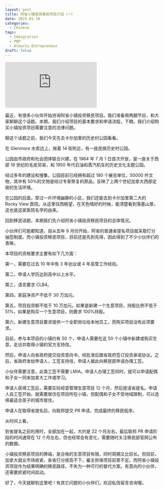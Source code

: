 ```yaml
---
layout: post
title: 阿省小镇投资移民项目介绍（一）
date: 2025-01-10
categories:
  - Chinese
tags:
  - Immigration
  - PNP
  - Alberta Entrepreneur
draft: false
---
```


<div class="videoWrapper">
<iframe src="https://www.youtube.com/embed/ERRqwxBGAYE" title="阿省小镇投资移民项目介绍（一）" frameborder="0" allow="accelerometer; autoplay; clipboard-write; encrypted-media; gyroscope; picture-in-picture" allowfullscreen></iframe>
</div>
<div style="display: flex; align-items: flex-start; justify-content: center; font-size: 14px; color: #777;"></div>

<!-- more -->

最近，有很多小伙伴开始咨询阿省小镇投资移民项目。我们准备用两期节目，和大家聊聊这个话题。本期，我们介绍项目的基本要求和申请流程，下期，我们介绍购买小镇投资项目需要注意的法律问题。

聊这个话题之前，我们今天先去卡尔加里的历史村公园看看。

在 Glenmore 水库边上，挨着 14 街附近，有一座民族历史村公园。

公园由市政府和社会团体联合兴建，在 1964 年 7 月 1 日首次开放，是一座关于西部 19 世纪的毛皮贸易，和 1950 年代石油和蒸汽机车的历史文化主题公园。

经过多年的建设和搜集，公园目前已经拥有超过 180 个展览单位，50000 件文物，其中有 50%的文物是经过专家修复的原品，反映了上两个世纪加拿大西部定居的生活环境。

在公园的后面，穿过一片环境幽静的小区，我们还能去到卡尔加里第二大的 Rocky View 医院。从这里往西眺望，在天色晴好的时候，能清楚看到落基山景，这也是这家医院名字的由来。

回到移民话题，本期我们先介绍阿省小镇投资移民项目的总体情况。

小伙伴们可能都知道，自从去年 9 月份开始，阿省的普通省提名项目就采取打分抽签制度。而小镇投资移民项目，目前还是先到先得，因此得到了不少小伙伴们的青睐。

本项目的资格要求主要有如下几方面：

第一，需要在过去 10 年中有 3 年创业或 4 年高管工作经验。

第二，申请人学历达到高中以上水平。

第三，语言要求 CLB4。

第四，家庭净资产不低于 30 万加元。

第五，项目投资额不低于 10 万加元。如果是新建一个生意项目，持股比例不低于 51%，如果是购买一个生意项目，则要求 100%持股。

第六，新建生意项目要求提供一个全职岗位给本地员工，而购买项目没有此项要求。

目前，参与本项目的小镇约有 50 个，申请人需要在这 50 个小镇中新建或购买生意，走访并取得小镇的官方支持信。

然后，申请人向省政府提交投资意向书，经批准后跟省政府签订投资承诺协议。之后，省政府发给申请人，工签支持信，申请人据此向移民部申请办理工签。

小伙伴需要注意，此类工签不需要 LMIA。申请人办理工签同时，就可以申请配偶和子女一同来加拿大工作或学习。

申请人获得工签后，需要实际经营管理生意项目 12 个月，然后提请省提名。申请人自工签开始，就需要居住在项目所在小镇，但配偶和子女不受地域限制，可以选择最适合孩子的城市居住。

申请人在取得省提名后，向联邦提交 PR 申请，完成最终的移民程序。

从时间上看，

<!-- 工签之前的生意洽谈、小镇走访和投资意向批准等，大约需要 3-5 个月。

工签审批需要 3 个月，经营期 12 个月，省提名 4 个月。

最后联邦 PR 申请阶段的时间通常在 12 个月左右，但也经常会有变化，需要随时关注移民部官网公布的数据。

总结， -->

到省提名之前的用时，全部加在一起，大约是 22 个月左右。最后联邦 PR 申请阶段的时间通常在 12 个月左右，但也经常会有变化，需要随时关注移民部官网公布的数据。

小镇投资移民项目的弊端，是合格的生意项目有限，同时周期又比较长。但目前，加拿大就业市场收紧，各省打分居高不下，雇主担保项目前景不定。而阿省小镇投资项目作为结果明确的移民路径，不失为一种可行的替代方案。有意向的小伙伴，还需要抓紧时间启动。

好了，今天就聊到这里吧！有其它问题的小伙伴们，欢迎私信留言咨询喔。
